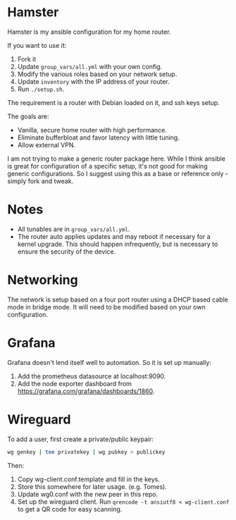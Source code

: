 # Hamster

Hamster is my ansible configuration for my home router.

If you want to use it:
1. Fork it
2. Update `group_vars/all.yml` with your own config.
3. Modify the various roles based on your network setup.
4. Update `inventory` with the IP address of your router.
5. Run `./setup.sh`.

The requirement is a router with Debian loaded on it, and ssh keys setup.

The goals are:
* Vanilla, secure home router with high performance.
* Eliminate bufferbloat and favor latency with little tuning.
* Allow external VPN.

I am not trying to make a generic router package here. While I think ansible is great for configuration of a specific
setup, it's not good for making generic configurations. So I suggest using this as a base or reference only -
simply fork and tweak.

# Notes

* All tunables are in `group_vars/all.yml`.
* The router auto applies updates and may reboot if necessary for a kernel upgrade. This should happen
infrequently, but is necessary to ensure the security of the device.

# Networking

The network is setup based on a four port router using a DHCP based cable mode in bridge mode. It will
need to be modified based on your own configuration.

# Grafana

Grafana doesn't lend itself well to automation. So it is set up manually:

1. Add the prometheus datasource at localhost:9090.
2. Add the node exporter dashboard from  https://grafana.com/grafana/dashboards/1860.

# Wireguard

To add a user, first create a private/public keypair:

``` sh
wg genkey | tee privatekey | wg pubkey > publickey
```

Then:
1. Copy wg-client.conf.template and fill in the keys.
2. Store this somewhere for later usage. (e.g. Tomes).
2. Update wg0.conf with the new peer in this repo.
3. Set up the wireguard client. Run `qrencode -t ansiutf8 < wg-client.conf` to get a QR code for easy scanning.
